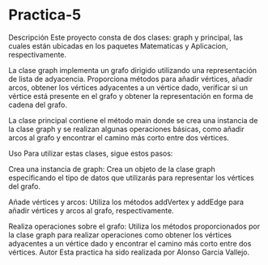 # Practica-5
Descripción
Este proyecto consta de dos clases: graph y principal, las cuales están ubicadas en los paquetes Matematicas y Aplicacion, respectivamente.

La clase graph implementa un grafo dirigido utilizando una representación de lista de adyacencia. Proporciona métodos para añadir vértices, añadir arcos, obtener los vértices adyacentes a un vértice dado, verificar si un vértice está presente en el grafo y obtener la representación en forma de cadena del grafo.

La clase principal contiene el método main donde se crea una instancia de la clase graph y se realizan algunas operaciones básicas, como añadir arcos al grafo y encontrar el camino más corto entre dos vértices.

Uso
Para utilizar estas clases, sigue estos pasos:

Crea una instancia de graph: Crea un objeto de la clase graph especificando el tipo de datos que utilizarás para representar los vértices del grafo.

Añade vértices y arcos: Utiliza los métodos addVertex y addEdge para añadir vértices y arcos al grafo, respectivamente.

Realiza operaciones sobre el grafo: Utiliza los métodos proporcionados por la clase graph para realizar operaciones como obtener los vértices adyacentes a un vértice dado y encontrar el camino más corto entre dos vértices.
Autor
Esta practica ha sido realizada por Alonso Garcia Vallejo.






